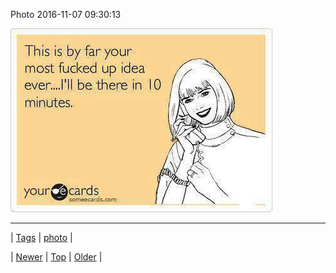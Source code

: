 <!--
title: Photo 2016-11-07 09
date: 2020-06-28T15:27:00.135Z
tags: photo
-->


Photo 2016-11-07 09:30:13

![](152850362066-0.jpg)

<!--BOTTOM-POST-NAVIGATION-->
---

| [Tags](tags.md) | [photo](tag-photo.md) |

| [Newer](152819748277.md) | [Top](index.md) | [Older](152870043134.md) |